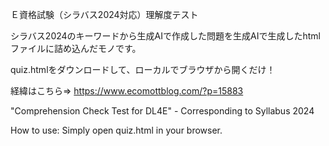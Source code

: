 Ｅ資格試験（シラバス2024対応）理解度テスト

シラバス2024のキーワードから生成AIで作成した問題を生成AIで生成したhtmlファイルに詰め込んだモノです。

quiz.htmlをダウンロードして、ローカルでブラウザから開くだけ！

経緯はこちら⇒ https://www.ecomottblog.com/?p=15883

"Comprehension Check Test for DL4E" - Corresponding to Syllabus 2024

How to use: Simply open quiz.html in your browser.
